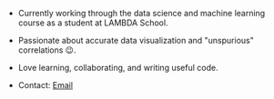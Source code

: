 - Currently working through the data science and machine learning course as a student at LAMBDA School.
- Passionate about accurate data visualization and "unspurious" correlations :wink:.
- Love learning, collaborating, and writing useful code. 

- Contact: [Email](kyates2861@gmail.com)
